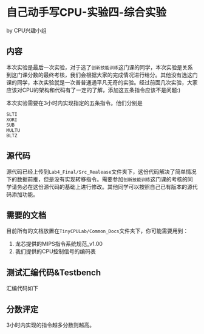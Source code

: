 # 自己动手写CPU-实验四-综合实验
by CPU兴趣小组

## 内容
本次实验是最后一次实验，对于选了``创新技能训练``这门课的同学，本次实验是关系到这门课分数的最终考核，我们会根据大家的完成情况进行给分。其他没有选这门课的同学，本次实验就是一次普普通通平凡无奇的实验。经过前面几次实验，大家应该对CPU的架构和代码有了一定的了解，添加这五条指令应该不是问题:)

本次实验需要在3小时内实现指定的五条指令。他们分别是
```
SLTI
XORI
SUB
MULTU
BLTZ
```

## 源代码
源代码已经上传到``Lab4_Final/Src_Realease``文件夹下，这份代码解决了简单情况下的数据前推，但是没有实现转移指令。需要参加``创新技能训练``这门课的考核的同学请务必在这份源代码的基础上进行修改。其他同学可以按照自己已有版本的源代码添加功能。

## 需要的文档
目前所有的文档放置在``TinyCPULab/Common_Docs``文件夹下，你可能需要用到：
1. 龙芯提供的MIPS指令系统规范_v1.00
2. 我们提供的CPU控制信号的编码表

## 测试汇编代码&Testbench
汇编代码如下

## 分数评定
3小时内实现的指令越多分数则越高。